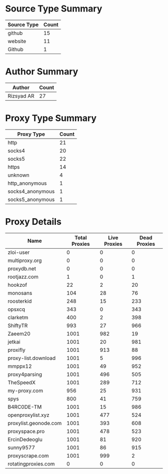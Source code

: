 # Source Type Summary

| Source Type | Count |
|-------------|-------|
| github | 15 |
| website | 11 |
| Github | 1 |


# Author Summary

| Author | Count |
|--------|-------|
| Rizsyad AR | 27 |


# Proxy Type Summary

| Proxy Type | Count |
|------------|-------|
| http | 21 |
| socks4 | 20 |
| socks5 | 22 |
| https | 14 |
| unknown | 4 |
| http_anonymous | 1 |
| socks4_anonymous | 1 |
| socks5_anonymous | 1 |


# Proxy Details

| Name | Total Proxies | Live Proxies | Dead Proxies |
|------|---------------|--------------|---------------|
| zloi-user | 0 | 0 | 0 |
| multiproxy.org | 0 | 0 | 0 |
| proxydb.net | 0 | 0 | 0 |
| rootjazz.com | 1 | 0 | 1 |
| hookzof | 22 | 2 | 20 |
| monosans | 104 | 28 | 76 |
| roosterkid | 248 | 15 | 233 |
| opsxcq | 343 | 0 | 343 |
| clarketm | 400 | 2 | 398 |
| ShiftyTR | 993 | 27 | 966 |
| Zaeem20 | 1001 | 982 | 19 |
| jetkai | 1001 | 20 | 981 |
| proxifly | 1001 | 913 | 88 |
| proxy-list.download | 1001 | 5 | 996 |
| mmppx12 | 1001 | 49 | 952 |
| proxy4parsing | 1001 | 496 | 505 |
| TheSpeedX | 1001 | 289 | 712 |
| my-proxy.com | 956 | 25 | 931 |
| spys | 800 | 41 | 759 |
| B4RC0DE-TM | 1001 | 15 | 986 |
| openproxylist.xyz | 1001 | 477 | 524 |
| proxylist.geonode.com | 1001 | 393 | 608 |
| proxyspace.pro | 1001 | 478 | 523 |
| ErcinDedeoglu | 1001 | 81 | 920 |
| sunny9577 | 1001 | 86 | 915 |
| proxyscrape.com | 1001 | 999 | 2 |
| rotatingproxies.com | 0 | 0 | 0 |
